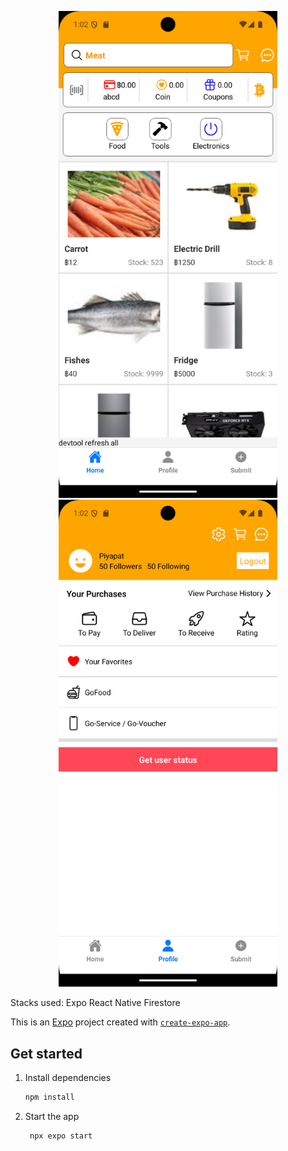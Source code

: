 <p align="center">
  <img src="https://github.com/paicit0/ecom/blob/master/readme/Screenshot_1740981740.png" width="350" title="Home Screen" alt="Home Screen">
  <img src="https://github.com/paicit0/ecom/blob/master/readme/Screenshot_1740981745.png" width="350" title="Profile Screen" alt="Profile Screen">
</p>
Stacks used:
Expo
React Native
Firestore

This is an [Expo](https://expo.dev) project created with [`create-expo-app`](https://www.npmjs.com/package/create-expo-app).

## Get started

1. Install dependencies

   ```bash
   npm install
   ```

2. Start the app

   ```bash
    npx expo start
   ```

